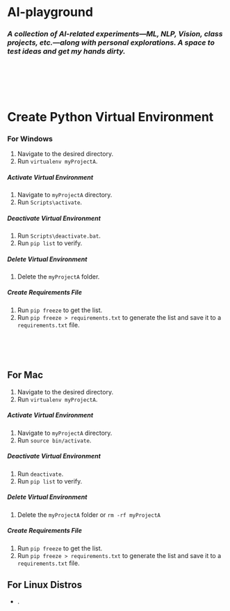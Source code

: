 # AI-playground
### *A collection of AI-related experiments—ML, NLP, Vision, class projects, etc.—along with personal explorations. A space to test ideas and get my hands dirty.*

<br />
<br />
<br />
<br />

# Create Python Virtual Environment

### For Windows

1. Navigate to the desired directory.
2. Run `virtualenv myProjectA`.

##### Activate Virtual Environment

1. Navigate to `myProjectA` directory.
2. Run `Scripts\activate`.

##### Deactivate Virtual Environment

1. Run `Scripts\deactivate.bat`.
2. Run `pip list` to verify.

##### Delete Virtual Environment

1. Delete the `myProjectA` folder.

##### Create Requirements File

1. Run `pip freeze` to get the list.
2. Run `pip freeze > requirements.txt` to generate the list and save it to a `requirements.txt` file.



<br />

<br />

<br />


## For Mac

1. Navigate to the desired directory.
2. Run `virtualenv myProjectA`.

##### Activate Virtual Environment

1. Navigate to `myProjectA` directory.
2. Run `source bin/activate`.

##### Deactivate Virtual Environment

1. Run `deactivate`.
2. Run `pip list` to verify.

##### Delete Virtual Environment

1. Delete the `myProjectA` folder or `rm -rf myProjectA`

##### Create Requirements File

1. Run `pip freeze` to get the list.
2. Run `pip freeze > requirements.txt` to generate the list and save it to a `requirements.txt` file.



## For Linux Distros
- .





